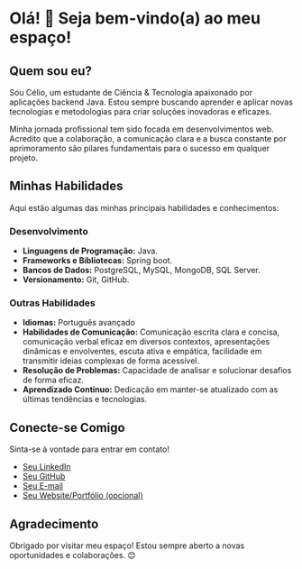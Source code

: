 # Olá! 👋 Seja bem-vindo(a) ao meu espaço!

## Quem sou eu?

Sou Célio, um estudante de Ciência & Tecnologia apaixonado por  aplicações backend Java. Estou sempre buscando aprender e aplicar novas tecnologias e metodologias para criar soluções inovadoras e eficazes.

Minha jornada profissional tem sido focada em desenvolvimentos web. Acredito que a colaboração, a comunicação clara e a busca constante por aprimoramento são pilares fundamentais para o sucesso em qualquer projeto.

## Minhas Habilidades

Aqui estão algumas das minhas principais habilidades e conhecimentos:

### Desenvolvimento

* **Linguagens de Programação:** Java.
* **Frameworks e Bibliotecas:** Spring boot.
* **Bancos de Dados:**  PostgreSQL, MySQL, MongoDB, SQL Server.
* **Versionamento:** Git, GitHub.


### Outras Habilidades

* **Idiomas:** Português avançado
* **Habilidades de Comunicação:** Comunicação escrita clara e concisa, comunicação verbal eficaz em diversos contextos, apresentações dinâmicas e envolventes, escuta ativa e empática, facilidade em transmitir ideias complexas de forma acessível.
* **Resolução de Problemas:** Capacidade de analisar e solucionar desafios de forma eficaz.
* **Aprendizado Contínuo:** Dedicação em manter-se atualizado com as últimas tendências e tecnologias.

## Conecte-se Comigo

Sinta-se à vontade para entrar em contato!

* [Seu LinkedIn](www.linkedin.com/in/célio-felipe-bezerra-santiago-a8714b301)
* [Seu GitHub](https://github.com/DIGAOZX)
* [Seu E-mail](Celiof.b.s@gmail.com)
* [Seu Website/Portfólio (opcional)](link_do_seu_website)

## Agradecimento

Obrigado por visitar meu espaço! Estou sempre aberto a novas oportunidades e colaborações. 😊